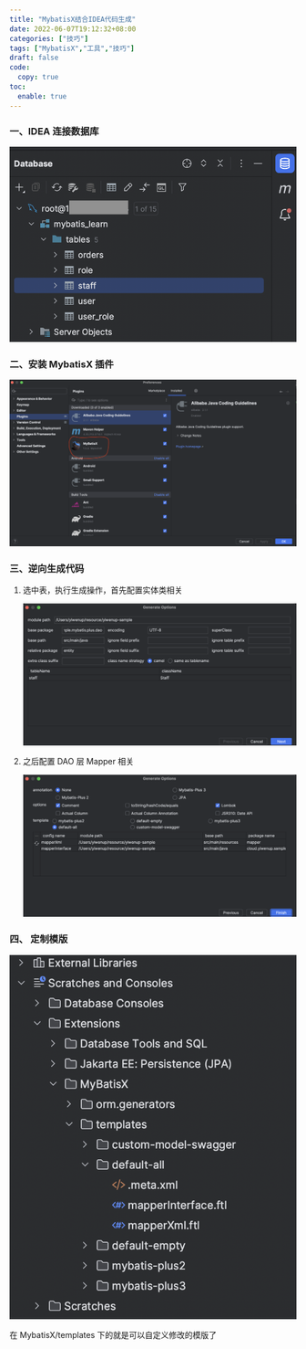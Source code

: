 ```yaml
---
title: "MybatisX结合IDEA代码生成"
date: 2022-06-07T19:12:32+08:00
categories: ["技巧"]
tags: ["MybatisX","工具","技巧"]
draft: false
code:
  copy: true
toc:
  enable: true
---
```


### 一、IDEA 连接数据库

![image-20220610181357696](../images/image-20220610181357696.png)

### 二、安装 MybatisX 插件

![image-20220610181607257](../images/image-20220610181607257.png)

### 三、逆向生成代码

1. 选中表，执行生成操作，首先配置实体类相关

   ![image-20220610181951944](../images/image-20220610181951944.png)

2. 之后配置 DAO 层 Mapper 相关

   ![image-20220610182046125](../images/image-20220610182046125.png)

### 四、 定制模版

![image-20220610182127465](../images/image-20220610182127465.png)

在 MybatisX/templates 下的就是可以自定义修改的模版了